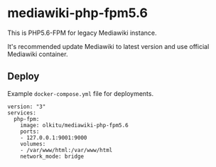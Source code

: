 # mediawiki-php-fpm5.6

This is PHP5.6-FPM for legacy Mediawiki instance.

It's recommended update Mediawiki to latest version and use official Mediawiki container.

## Deploy

Example `docker-compose.yml` file for deployments.

```
version: "3"
services:
  php-fpm:
    image: olkitu/mediawiki-php-fpm5.6
    ports:
    - 127.0.0.1:9001:9000
    volumes:
    - /var/www/html:/var/www/html
    network_mode: bridge
```